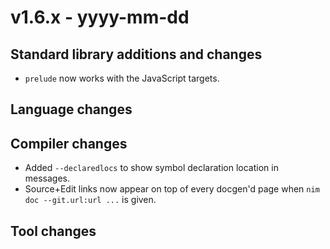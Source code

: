 # v1.6.x - yyyy-mm-dd



## Standard library additions and changes

- `prelude` now works with the JavaScript targets.


## Language changes



## Compiler changes

- Added `--declaredlocs` to show symbol declaration location in messages.
- Source+Edit links now appear on top of every docgen'd page when `nim doc --git.url:url ...` is given.


## Tool changes

